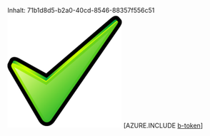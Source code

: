 Inhalt: 71b1d8d5-b2a0-40cd-8546-88357f556c51![Bild](7618abe5-972e-4090-ace7-30fd4598834b.png)
[AZURE.INCLUDE [b-token](804e7dad-4dec-46ae-9cb9-c07450368b20.md)]

